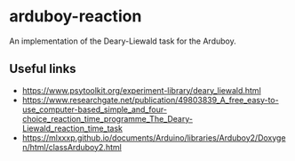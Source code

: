 # arduboy-reaction
An implementation of the Deary-Liewald task for the Arduboy.

## Useful links
* https://www.psytoolkit.org/experiment-library/deary_liewald.html
* https://www.researchgate.net/publication/49803839_A_free_easy-to-use_computer-based_simple_and_four-choice_reaction_time_programme_The_Deary-Liewald_reaction_time_task
* https://mlxxxp.github.io/documents/Arduino/libraries/Arduboy2/Doxygen/html/classArduboy2.html
